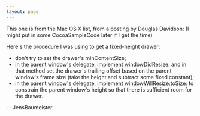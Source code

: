 ```yaml
---
layout: page
---
```




This one is from the Mac OS X list, from a posting by Douglas Davidson:
(I might put in some CocoaSampleCode later if I get the time)

Here's the procedure I was using to get a fixed-height drawer:

* don't try to set the drawer's minContentSize;
* in the parent window's delegate, implement windowDidResize: and in 
that method set the drawer's trailing offset based on the parent 
window's frame size (take the height and subtract some fixed constant);
* in the parent window's delegate, implement windowWillResize:toSize: to 
constrain the parent window's height so that there is sufficient room 
for the drawer.

-- JensBaumeister
